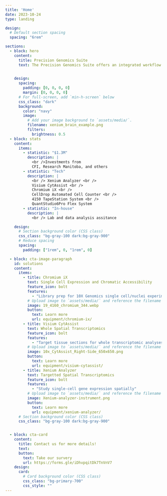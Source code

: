 ```yaml
---
title: 'Home'
date: 2023-10-24
type: landing

design:
  # Default section spacing
  spacing: "6rem"

sections:
  - block: hero
    content:
      title: Precision Genomics Suite
      text: The Precision Genomics Suite offers an integrated workflow for multi-omics single cell analyses, whole transcriptome single cell spatial sequencing, and high resolution targeted (i.e., sub-cellular) spatial sequencing.<br /> <br /> Funded by <span style="color:#7BAFD4">**[CFI-JELF](https://www.innovation.ca/apply-manage-awards/funding-opportunities/john-r-evans-leaders-fund)**</span> (<span style="color:#7BAFD4">**[Drögemöller](https://www.drogemollerlab.com/)**</span>, <span style="color:#7BAFD4">**[Kowalec](https://www.kowaleclab.com/)**</span>, and <span style="color:#7BAFD4">**[Wright](https://galenwrightlab.com/)**</span> Labs)
      

    design:
      spacing:
        padding: [0, 0, 0, 0]
        margin: [0, 0, 0, 0]
      # For full-screen, add `min-h-screen` below
      css_class: "dark"
      background:
        color: "navy"
        image:
          # Add your image background to `assets/media/`.
          filename: xenium_brain_example.png
          filters:
            brightness: 0.5
  - block: stats
    content:
      items:
        - statistic: "$1.3M"
          description: |
            <br />Investments from  
            CFI, Research Manitoba, and others
        - statistic: "Tech" 
          description: |
            <br /> Xenium Analyzer <br /> 
            Visium CytAssist <br /> 
            Chromium iX <br /> 
            CellDrop Automated Cell Counter <br />
            4150 TapeStation System <br /> 
            QuantStudio6Pro Flex System 
        - statistic: "In-house"
          description: | 
            <br /> Lab and data analysis assitance

    design:
      # Section background color (CSS class)
      css_class: "bg-gray-100 dark:bg-gray-900"
      # Reduce spacing
      spacing:
        padding: ["1rem", 0, "1rem", 0]

  - block: cta-image-paragraph
    id: solutions
    content:
      items:
        - title: Chromium iX
          text: Single Cell Expression and Chromatic Accessibility
          feature_icon: bolt
          features:
            - "Library prep for 10X Genomics single cell/nuclei experiments"
          # Upload image to `assets/media/` and reference the filename here
          image: 19_4160_chromium_344.webp
          button:
            text: Learn more
            url: equipment/chromium-ix/
        - title: Visium CytAssist
          text: Whole Spatial Transcriptomics
          feature_icon: bolt
          features:
            - "Target tissue sections for whole transcriptomic analyses"
          # Upload image to `assets/media/` and reference the filename here
          image: 10x_CytAssist_Right-Side_650x650.png
          button:
            text: Learn more
            url: equipment/visium-cytassist/
        - title: Xenium Analyzer
          text: Targetted Spatial Transcriptomics
          feature_icon: bolt
          features:
            - "Study single-cell gene expression spatially"
          # Upload image to `assets/media/` and reference the filename here
          image: Xenium-analyzer-instrument.png
          button:
            text: Learn more
            url: equipment/xenium-analyzer/
      # Section background color (CSS class)
      css_class: "bg-gray-100 dark:bg-gray-900"


  - block: cta-card
    content:
      title: Contact us for more details!
      text: 
      button:
        text: Take our survery
        url: https://forms.gle/iDhvpqitDk7TnVnV7
    design:
      card:
        # Card background color (CSS class)
        css_class: "bg-primary-700"
        css_style: ""
---
```

